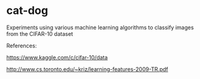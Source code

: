 # cat-dog
Experiments using various machine learning algorithms to classify images from the CIFAR-10 dataset

References:

https://www.kaggle.com/c/cifar-10/data

http://www.cs.toronto.edu/~kriz/learning-features-2009-TR.pdf
